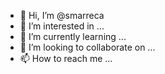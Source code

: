 - 👋 Hi, I’m @smarreca
- 👀 I’m interested in ...
- 🌱 I’m currently learning ...
- 💞️ I’m looking to collaborate on ...
- 📫 How to reach me ...

<!---
smarreca/smarreca is a ✨ special ✨ repository because its `README.md` (this file) appears on your GitHub profile.
You can click the Preview link to take a look at your changes.
--->
